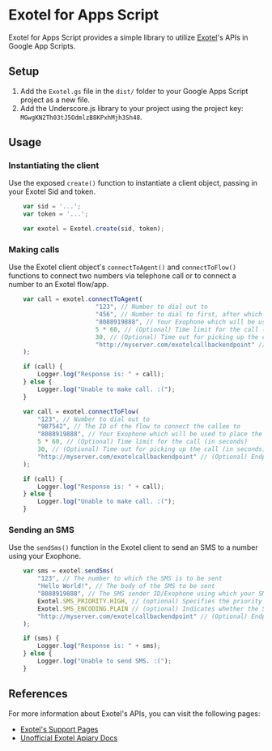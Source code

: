 # Exotel for Apps Script

Exotel for Apps Script provides a simple library to utilize [Exotel](http://exotel.in)'s APIs in Google App Scripts.

## Setup

1. Add the `Exotel.gs` file in the `dist/` folder to your Google Apps Script project as a new file.
2. Add the Underscore.js library to your project using the project key: `MGwgKN2Th03tJ5OdmlzB8KPxhMjh3Sh48`.

## Usage

### Instantiating the client

Use the exposed `create()` function to instantiate a client object, passing in your Exotel Sid and token.

```javascript
    var sid = '...';
    var token = '...';

    var exotel = Exotel.create(sid, token);
```

### Making calls

Use the Exotel client object's `connectToAgent()` and `connectToFlow()` functions to connect two numbers via telephone call or to connect a number to an Exotel flow/app.

```javascript
    var call = exotel.connectToAgent(
                        "123", // Number to dial out to
                        "456", // Number to dial to first, after which the first number is called
                        "8088919888", // Your Exophone which will be used to place the call
                        5 * 60, // (Optional) Time limit for the call (in seconds)
                        30, // (Optional) Time out for picking up the call (in seconds)
                        "http://myserver.com/exotelcallbackendpoint" // (Optional) Endpoint to which a POST request will be made after the call ends
    );

    if (call) {
        Logger.log("Response is: " + call);
    } else {
        Logger.log("Unable to make call. :(");
    }
```

```javascript
    var call = exotel.connectToFlow(
        "123", // Number to dial out to
        "987542", // The ID of the flow to connect the callee to
        "8088919888", // Your Exophone which will be used to place the call
        5 * 60, // (Optional) Time limit for the call (in seconds)
        30, // (Optional) Time out for picking up the call (in seconds)
        "http://myserver.com/exotelcallbackendpoint" // (Optional) Endpoint to which a POST request will be made after the call ends
    );

    if (call) {
        Logger.log("Response is: " + call);
    } else {
        Logger.log("Unable to make call. :(");
    }
```

### Sending an SMS

Use the `sendSms()` function in the Exotel client to send an SMS to a number using your Exophone.

```javascript
    var sms = exotel.sendSms(
        "123", // The number to which the SMS is to be sent
        "Hello World!", // The body of the SMS to be sent
        "8088919888", // The SMS sender ID/Exophone using which your SMS will be sent
        Exotel.SMS_PRIORITY.HIGH, // (optional) Specifies the priority of the SMS; can be SMS_PRIORITY.HIGH or SMS_PRIORITY.NORMAL
        Exotel.SMS_ENCODING.PLAIN // (optional) Indicates whether the SMS is Unicode or not; can SMS_ENCODING.PLAIN or SMS_ENCODING.UNICODE
        "http://myserver.com/exotelcallbackendpoint" // (Optional) Endpoint to which a POST request will be made after the SMS reaches a terminal state
    );

    if (sms) {
        Logger.log("Response is: " + sms);
    } else {
        Logger.log("Unable to send SMS. :(");
    }
```

## References

For more information about Exotel's APIs, you can visit the following pages:

- [Exotel's Support Pages](http://support.exotel.in/)
- [Unofficial Exotel Apiary Docs](https://docs.exotelapi.apiary.io/)